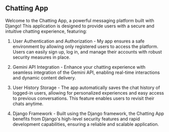## Chatting App

Welcome to the Chatting App, a powerful messaging platform built with Django! This application is designed to provide users with a secure and intuitive chatting experience, featuring:

1. User Authentication and Authorization - My app ensures a safe environment by allowing only registered users to access the platform. Users can easily sign up, log in, and manage their accounts with robust security measures in place.

2. Gemini API Integration - Enhance your chatting experience with seamless integration of the Gemini API, enabling real-time interactions and dynamic content delivery.

3. User History Storage - The app automatically saves the chat history of logged-in users, allowing for personalized experiences and easy access to previous conversations. This feature enables users to revisit their chats anytime.

4. Django Framework - Built using the Django framework, the Chatting App benefits from Django's high-level security features and rapid development capabilities, ensuring a reliable and scalable application.

